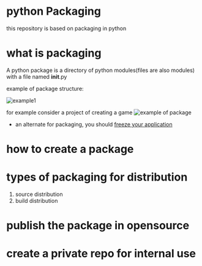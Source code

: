 # python Packaging
this repository is based on packaging in python 

# what is packaging
A python package is a directory of python modules(files are also modules) with a file named __init__.py

example of package structure:

![example1](https://www.python-course.eu/images/packages.png)
 
 for example consider a project of creating a game 
![example of package](https://cdn.programiz.com/sites/tutorial2program/files/PackageModuleStructure.jpg)

- an alternate for packaging, you should [freeze your application](https://docs.python-guide.org/shipping/freezing/#freezing-your-code-ref)

# how to create a package

# types of packaging for distribution 

1. source distribution
2. build distribution


# publish the package in opensource


# create a private repo for internal use 

#
